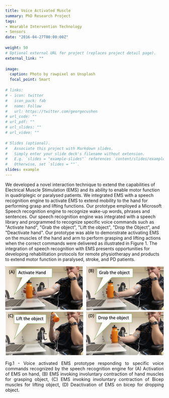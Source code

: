 ```yaml
---
title: Voice Activated Muscle
summary: PhD Research Project 
tags:
- Wearable Intervention Technology
- Sensors
date: "2016-04-27T00:00:00Z"

weight: 50
# Optional external URL for project (replaces project detail page).
external_link: ""

image:
  caption: Photo by rawpixel on Unsplash
  focal_point: Smart

# links:
# - icon: twitter
#   icon_pack: fab
#   name: Follow
#   url: https://twitter.com/georgecushen
# url_code: ""
# url_pdf: ""
# url_slides: ""
# url_video: ""

# Slides (optional).
#   Associate this project with Markdown slides.
#   Simply enter your slide deck's filename without extension.
#   E.g. `slides = "example-slides"` references `content/slides/example-slides.md`.
#   Otherwise, set `slides = ""`.
slides: example
---
```

We developed a novel interaction technique to extend the capabilities of Electrical Muscle Stimulation (EMS) and its ability to enable motor function in quadriplegic or paralysed patients. We integrated EMS with a speech recognition engine to activate EMS to extend mobility to the hand for performing grasp and lifting functions. Our prototype employed a Microsoft Speech recognition engine to recognize wake-up words, phrases and sentences. Our speech recognition engine was integrated with a speech library and programmed to recognize specific voice commands such as "Activate hand", "Grab the object", "Lift the object", "Drop the Object", and "Deactivate hand". Our prototype was able to demonstrate activating EMS on the muscles of the hand and arm to perform grasping and lifting actions when the correct commands were delivered as illustrated in Figure 1. The integration of speech recognition with EMS presents opportunities for developing rehabilitation protocols for remote physiotherapy and products to extend motor function in paralysed, stroke, and PD patients. 

![alt text](featured.png)
<p align = "Justify">
Fig.1 - Voice activated EMS prototype responding to specific voice commands recognized by the speech recognition engine for (A) Activation of EMS on hand, (B) EMS invoking involuntary contraction of hand muscles for grasping object, (C) EMS invoking involuntary contraction of Bicep muscles for lifting object, (D) Deactivation of EMS on bicep for dropping object.
</p>


